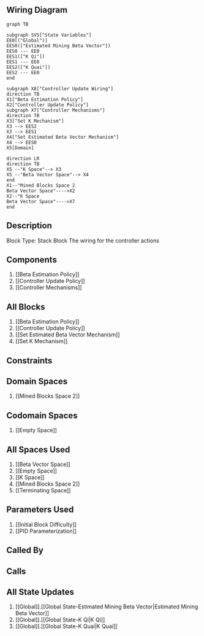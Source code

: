 ## Wiring Diagram

```mermaid
graph TB

subgraph SVS["State Variables"]
EE0[("Global")]
EES0(["Estimated Mining Beta Vector"])
EES0 --- EE0
EES1(["K Qi"])
EES1 --- EE0
EES2(["K Quai"])
EES2 --- EE0
end

subgraph X8["Controller Update Wiring"]
direction TB
X1["Beta Estimation Policy"]
X2["Controller Update Policy"]
subgraph X7["Controller Mechanisms"]
direction TB
X3["Set K Mechanism"]
X3 --> EES2
X3 --> EES1
X4["Set Estimated Beta Vector Mechanism"]
X4 --> EES0
X5[Domain]

direction LR
direction TB
X5 --"K Space"--> X3
X5 --"Beta Vector Space"--> X4
end
X1--"Mined Blocks Space 2
Beta Vector Space"---->X2
X2--"K Space
Beta Vector Space"---->X7
end
```

## Description

Block Type: Stack Block
The wiring for the controller actions
## Components
1. [[Beta Estimation Policy]]
2. [[Controller Update Policy]]
3. [[Controller Mechanisms]]

## All Blocks
1. [[Beta Estimation Policy]]
2. [[Controller Update Policy]]
3. [[Set Estimated Beta Vector Mechanism]]
4. [[Set K Mechanism]]

## Constraints

## Domain Spaces
1. [[Mined Blocks Space 2]]

## Codomain Spaces
1. [[Empty Space]]

## All Spaces Used
1. [[Beta Vector Space]]
2. [[Empty Space]]
3. [[K Space]]
4. [[Mined Blocks Space 2]]
5. [[Terminating Space]]

## Parameters Used
1. [[Initial Block Difficulty]]
2. [[PID Parameterization]]

## Called By

## Calls

## All State Updates
1. [[Global]].[[Global State-Estimated Mining Beta Vector|Estimated Mining Beta Vector]]
2. [[Global]].[[Global State-K Qi|K Qi]]
3. [[Global]].[[Global State-K Quai|K Quai]]

